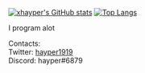 [![xhayper's GitHub stats](https://github-readme-stats.vercel.app/api?username=xhayper&theme=dark&count_private=true&show_icons=true&include_all_commits=true)](https://github.com/anuraghazra/github-readme-stats)
[![Top Langs](https://github-readme-stats.vercel.app/api/top-langs/?username=xhayper&theme=dark&langs_count=10&layout=compact&exclude_repo=Rin%2Ctails-bot)](https://github.com/anuraghazra/github-readme-stats)

I program alot<br>

Contacts:<br>
Twitter: [hayper1919](https://twitter.com/hayper1919)<br>
Discord: hayper#6879
